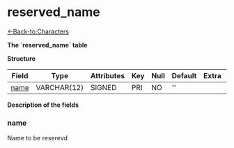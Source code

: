 # reserved\_name

[<-Back-to:Characters](database-characters.md)

**The \`reserved\_name\` table**

**Structure**

| Field     | Type        | Attributes | Key | Null | Default | Extra | Comment |
| --------- | ----------- | ---------- | --- | ---- | ------- | ----- | ------- |
| [name][1] | VARCHAR(12) | SIGNED     | PRI | NO   | ''      |       |         |
 
[1]: #name

**Description of the fields**

### name

Name to be reserevd
